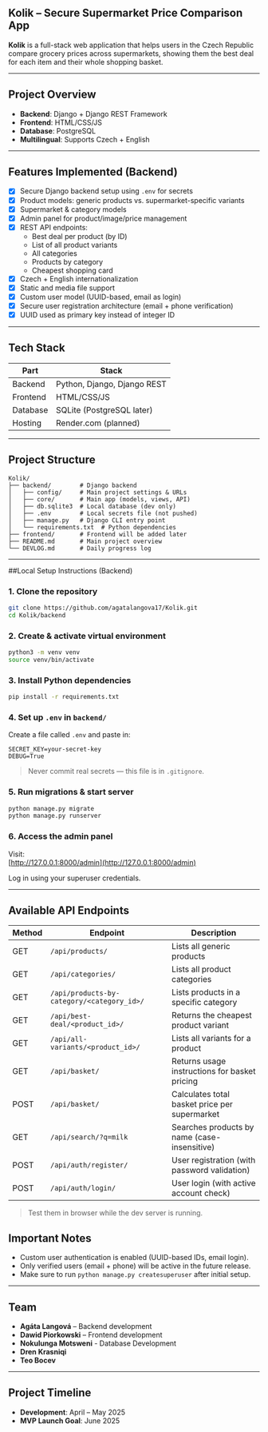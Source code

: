 ## Kolik – Secure Supermarket Price Comparison App

**Kolik** is a full-stack web application that helps users in the Czech Republic compare grocery prices across supermarkets, showing them the best deal for each item and their whole shopping basket.

---

## Project Overview

- **Backend**: Django + Django REST Framework  
- **Frontend**: HTML/CSS/JS
- **Database**: PostgreSQL
- **Multilingual**: Supports Czech + English   

---

## Features Implemented (Backend)

- [x] Secure Django backend setup using `.env` for secrets  
- [x] Product models: generic products vs. supermarket-specific variants  
- [x] Supermarket & category models  
- [x] Admin panel for product/image/price management  
- [x] REST API endpoints:
  - Best deal per product (by ID)
  - List of all product variants  
  - All categories
  - Products by category
  - Cheapest shopping card  
- [x] Czech + English internationalization  
- [x] Static and media file support
- [X] Custom user model (UUID-based, email as login)
- [x] Secure user registration architecture (email + phone verification)
- [x] UUID used as primary key instead of integer ID  

---

## Tech Stack

| Part      | Stack                          |
|-----------|--------------------------------|
| Backend   | Python, Django, Django REST    |
| Frontend  | HTML/CSS/JS                    |
| Database  | SQLite (PostgreSQL later)      |
| Hosting   | Render.com (planned)           |

---

## Project Structure

```
Kolik/
├── backend/        # Django backend
│   ├── config/     # Main project settings & URLs
│   ├── core/       # Main app (models, views, API)
│   ├── db.sqlite3  # Local database (dev only)
│   ├── .env        # Local secrets file (not pushed)
│   ├── manage.py   # Django CLI entry point
│   └── requirements.txt  # Python dependencies
├── frontend/       # Frontend will be added later
├── README.md       # Main project overview
└── DEVLOG.md       # Daily progress log
```

---

##Local Setup Instructions (Backend)

### 1. Clone the repository

```bash
git clone https://github.com/agatalangova17/Kolik.git
cd Kolik/backend
```

### 2. Create & activate virtual environment

```bash
python3 -m venv venv
source venv/bin/activate
```

### 3. Install Python dependencies

```bash
pip install -r requirements.txt
```

### 4. Set up `.env` in `backend/`

Create a file called `.env` and paste in:

```env
SECRET_KEY=your-secret-key
DEBUG=True
```

>  Never commit real secrets — this file is in `.gitignore`.

### 5. Run migrations & start server

```bash
python manage.py migrate
python manage.py runserver
```

### 6. Access the admin panel

Visit:  
[http://127.0.0.1:8000/admin](http://127.0.0.1:8000/admin)

Log in using your superuser credentials.

---

## Available API Endpoints

| Method | Endpoint | Description |
|--------|----------|-------------|
| GET    | `/api/products/` | Lists all generic products |
| GET    | `/api/categories/` | Lists all product categories |
| GET    | `/api/products-by-category/<category_id>/` | Lists products in a specific category |
| GET    | `/api/best-deal/<product_id>/` | Returns the cheapest product variant |
| GET    | `/api/all-variants/<product_id>/` | Lists all variants for a product |
| GET    | `/api/basket/` | Returns usage instructions for basket pricing |
| POST   | `/api/basket/` | Calculates total basket price per supermarket |
| GET    | `/api/search/?q=milk` | Searches products by name (case-insensitive) |
| POST   | `/api/auth/register/` | User registration (with password validation) |
| POST   | `/api/auth/login/` | User login (with active account check) |

> Test them in browser while the dev server is running.

## Important Notes

- Custom user authentication is enabled (UUID-based IDs, email login).
- Only verified users (email + phone) will be active in the future release.
- Make sure to run `python manage.py createsuperuser` after initial setup.

---

## Team

- **Agáta Langová** – Backend development  
- **Dawid Piorkowski** – Frontend development  
- **Nokulunga Motsweni**  - Database Development
- **Dren Krasniqi**  
- **Teo Bocev**

---

## Project Timeline

-  **Development**: April – May 2025  
-  **MVP Launch Goal**: June 2025  

